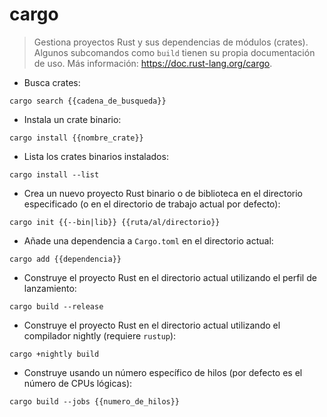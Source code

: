 # cargo

> Gestiona proyectos Rust y sus dependencias de módulos (crates).
> Algunos subcomandos como `build` tienen su propia documentación de uso.
> Más información: <https://doc.rust-lang.org/cargo>.

- Busca crates:

`cargo search {{cadena_de_busqueda}}`

- Instala un crate binario:

`cargo install {{nombre_crate}}`

- Lista los crates binarios instalados:

`cargo install --list`

- Crea un nuevo proyecto Rust binario o de biblioteca en el directorio especificado (o en el directorio de trabajo actual por defecto):

`cargo init {{--bin|lib}} {{ruta/al/directorio}}`

- Añade una dependencia a `Cargo.toml` en el directorio actual:

`cargo add {{dependencia}}`

- Construye el proyecto Rust en el directorio actual utilizando el perfil de lanzamiento:

`cargo build --release`

- Construye el proyecto Rust en el directorio actual utilizando el compilador nightly (requiere `rustup`):

`cargo +nightly build`

- Construye usando un número específico de hilos (por defecto es el número de CPUs lógicas):

`cargo build --jobs {{numero_de_hilos}}`
